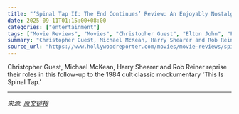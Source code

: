 ```yaml
---
title: "‘Spinal Tap II: The End Continues’ Review: An Enjoyably Nostalgic Sequel That’s More Chuckle-Inducing Than Guffaw-Inspiring"
date: 2025-09-11T01:15:00+08:00
categories: ["entertainment"]
tags: ["Movie Reviews", "Movies", "Christopher Guest", "Elton John", "Fran Drescher", "Paul McCartney", "Questlove", "Rob Reiner"]
summary: "Christopher Guest, Michael McKean, Harry Shearer and Rob Reiner reprise their roles in this follow-up to the 1984 cult classic mockumentary 'This Is Spinal Tap.'"
source_url: "https://www.hollywoodreporter.com/movies/movie-reviews/spinal-tap-ii-the-end-continues-review-sequel-rob-reiner-1236366184/"
---
```


Christopher Guest, Michael McKean, Harry Shearer and Rob Reiner reprise their roles in this follow-up to the 1984 cult classic mockumentary 'This Is Spinal Tap.'

---

*来源: [原文链接](https://www.hollywoodreporter.com/movies/movie-reviews/spinal-tap-ii-the-end-continues-review-sequel-rob-reiner-1236366184/)*
